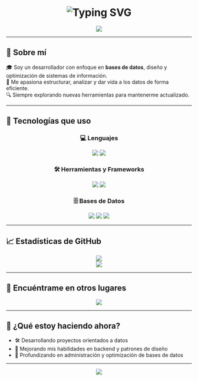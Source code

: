 <h1 align="center">
  <img src="https://readme-typing-svg.herokuapp.com?font=Fira+Code&weight=600&size=22&duration=2000&pause=1000&color=7C3AED&center=true&vCenter=true&width=500&lines=%F0%9F%91%8B+%C2%A1Hola!+Soy+Jorge;Desarrollador+orientado+a+bases+de+datos;Amante+de+la+optimización+y+la+eficiencia;SQL+%7C+MongoDB+%7C+MySQL+%7C+Tailwind+CSS" alt="Typing SVG" />
</h1>

<p align="center">
  <img src="https://img.shields.io/badge/Base%20de%20datos-Especialista-7C3AED?style=for-the-badge&logo=databricks&logoColor=white">
</p>

---

## 🧠 Sobre mí

🎓 Soy un desarrollador con enfoque en **bases de datos**, diseño y optimización de sistemas de información.  
📌 Me apasiona estructurar, analizar y dar vida a los datos de forma eficiente.  
🔍 Siempre explorando nuevas herramientas para mantenerme actualizado.

---

## 🚀 Tecnologías que uso

<div align="center">

### 💻 Lenguajes
<img src="https://img.shields.io/badge/C++-00599C?style=for-the-badge&logo=cplusplus&logoColor=white" />
<img src="https://img.shields.io/badge/JavaScript-F7DF1E?style=for-the-badge&logo=javascript&logoColor=black" />

### 🛠️ Herramientas y Frameworks
<img src="https://img.shields.io/badge/VS_Code-007ACC?style=for-the-badge&logo=visual-studio-code&logoColor=white" />
<img src="https://img.shields.io/badge/Tailwind_CSS-38B2AC?style=for-the-badge&logo=tailwind-css&logoColor=white" />

### 🗄️ Bases de Datos
<img src="https://img.shields.io/badge/MySQL-4479A1?style=for-the-badge&logo=mysql&logoColor=white" />
<img src="https://img.shields.io/badge/SQL_Server-CC2927?style=for-the-badge&logo=microsoftsqlserver&logoColor=white" />
<img src="https://img.shields.io/badge/MongoDB-47A248?style=for-the-badge&logo=mongodb&logoColor=white" />

</div>

---

## 📈 Estadísticas de GitHub

<div align="center">
  <img src="https://github-readme-stats.vercel.app/api?username=Japaricio2004&show_icons=true&theme=tokyonight&border_radius=10&custom_title=Estadísticas+de+Jorge" />
  <br/>
  <img src="https://github-readme-streak-stats.herokuapp.com?user=Japaricio2004&theme=tokyonight&date_format=M%20j%5B%2C%20Y%5D&fire=F97316&sideNums=7C3AED" />
</div>

---

## 🔗 Encuéntrame en otros lugares

<div align="center">
  <a href="https://www.linkedin.com/in/jorge-luis-aparicio-alvarez-485277211/">
    <img src="https://img.shields.io/badge/LinkedIn-%230077B5?style=for-the-badge&logo=linkedin&logoColor=white" />
  </a>
</div>

---

## 📌 ¿Qué estoy haciendo ahora?

- 🛠️ Desarrollando proyectos orientados a datos
- 🧩 Mejorando mis habilidades en backend y patrones de diseño
- 🌱 Profundizando en administración y optimización de bases de datos

---

<div align="center">
  <img src="https://komarev.com/ghpvc/?username=Japaricio2004&style=flat-square&label=Vistas+al+perfil&color=7C3AED" />
</div>
